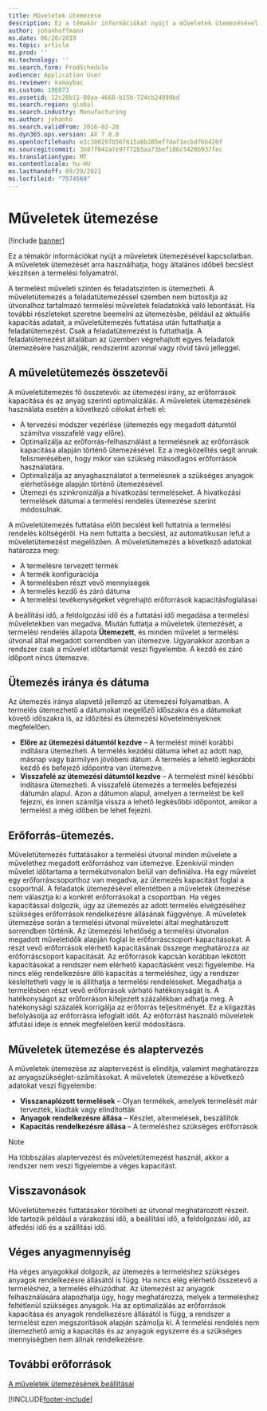 ```yaml
---
title: Műveletek ütemezése
description: Ez a témakör információkat nyújt a műveletek ütemezésével kapcsolatban. A műveletek ütemezését arra használhatja, hogy általános időbeli becslést készítsen a termelési folyamatról.
author: johanhoffmann
ms.date: 06/20/2019
ms.topic: article
ms.prod: ''
ms.technology: ''
ms.search.form: ProdSchedule
audience: Application User
ms.reviewer: kamaybac
ms.custom: 198073
ms.assetid: 12c28b11-80aa-4668-b15b-724cb24890bd
ms.search.region: global
ms.search.industry: Manufacturing
ms.author: johanho
ms.search.validFrom: 2016-02-28
ms.dyn365.ops.version: AX 7.0.0
ms.openlocfilehash: e3c380297b56f615a6b285ef7daf1ecbd7bb420f
ms.sourcegitcommit: 3b87f042a7e97f72b5aa73bef186c5426b937fec
ms.translationtype: MT
ms.contentlocale: hu-HU
ms.lasthandoff: 09/29/2021
ms.locfileid: "7574569"
---
```

# <a name="operations-scheduling"></a>Műveletek ütemezése

[!include [banner](../includes/banner.md)]

Ez a témakör információkat nyújt a műveletek ütemezésével kapcsolatban. A műveletek ütemezését arra használhatja, hogy általános időbeli becslést készítsen a termelési folyamatról.

A termelést műveleti szinten és feladatszinten is ütemezheti. A műveletütemezés a feladatütemezéssel szemben nem biztosítja az útvonalhoz tartalmazó termelési műveletek feladatokká való lebontását. Ha további részleteket szeretne beemelni az ütemezésbe, például az aktuális kapacitás adatait, a műveletütemezés futtatása után futtathatja a feladatütemezést. Csak a feladatütemezést is futtathatja. A feladatütemezést általában az üzemben végrehajtott egyes feladatok ütemezésére használják, rendszerint azonnal vagy rövid távú jelleggel.

## <a name="components-of-operations-scheduling"></a>A műveletütemezés összetevői
A műveletütemezés fő összetevői: az ütemezési irány, az erőforrások kapacitása és az anyag szerinti optimalizálás. A műveletek ütemezésének használata esetén a következő célokat érheti el:

-   A tervezési módszer vezérlése (ütemezés egy megadott dátumtól számítva visszafelé vagy előre).
-   Optimalizálja az erőforrás-felhasználást a termelésnek az erőforrások kapacitása alapján történő ütemezésével. Ez a megközelítés segít annak felismerésében, hogy mikor van szükség másodlagos erőforrások használatára.
-   Optimalizálja az anyaghasználatot a termelésnek a szükséges anyagok elérhetősége alapján történő ütemezésével.
-   Ütemezi és szinkronizálja a hivatkozási termeléseket. A hivatkozási termelések dátumai a termelési rendelés ütemezése szerint módosulnak.

A műveletütemezés futtatása előtt becslést kell futtatnia a termelési rendelés költségéről. Ha nem futtatta a becslést, az automatikusan lefut a műveletütemezést megelőzően. A műveletütemezés a következő adatokat határozza meg:

-   A termelésre tervezett termék
-   A termék konfigurációja
-   A termelésben részt vevő mennyiségek
-   A termelés kezdő és záró dátuma
-   A termelési tevékenységeket végrehajtó erőforrások kapacitásfoglalásai

A beállítási idő, a feldolgozási idő és a futtatási idő megadása a termelési műveletekben van megadva. Miután futtatja a műveletek ütemezését, a termelési rendelés állapota **Ütemezett**, és minden művelet a termelési útvonal által megadott sorrendben van ütemezve. Ugyanakkor azonban a rendszer csak a művelet időtartamát veszi figyelembe. A kezdő és záró időpont nincs ütemezve.

## <a name="scheduling-direction-and-date"></a>Ütemezés iránya és dátuma
Az ütemezés iránya alapvető jellemző az ütemezési folyamatban. A termelés ütemezhető a dátumokat megelőző időszakra és a dátumokat követő időszakra is, az időzítési és ütemezési követelményeknek megfelelően.

-   **Előre az ütemezési dátumtól kezdve** – A termelést minél korábbi indításra ütemezheti. A termelés kezdési dátuma lehet az adott nap, másnap vagy bármilyen jövőbeni dátum. A termelés a lehető legkorábbi kezdő és befejező időpontra van ütemezve.
-   **Visszafelé az ütemezési dátumtól kezdve** – A termelést minél későbbi indításra ütemezheti. A visszafelé ütemezés a termelés befejezési dátumán alapul. Azon a dátumon alapul, amelyen a termelést be kell fejezni, és innen számítja vissza a lehető legkésőbbi időpontot, amikor a termelést a még időben be lehet fejezni.

## <a name="resource-scheduling"></a>Erőforrás-ütemezés.
Műveletütemezés futtatásakor a termelési útvonal minden művelete a művelethez megadott erőforráshoz van ütemezve. Ezenkívül minden művelet időtartama a termékútvonalon belül van definiálva. Ha egy művelet egy erőforráscsoporthoz van megadva, az ütemezés kapacitást foglal a csoportnál. A feladatok ütemezésével ellentétben a műveletek ütemezése nem választja ki a konkrét erőforrásokat a csoportban. Ha véges kapacitással dolgozik, úgy az ütemezés az adott termelés elvégzéséhez szükséges erőforrások rendelkezésre állásának függvénye. A műveletek ütemezése során a termelési útvonal műveletei által meghatározott sorrendben történik. Az ütemezési lehetőség a termelési útvonalon megadott műveletidők alapján foglal le erőforráscsoport-kapacitásokat. A részt vevő erőforrások elérhető kapacitásának összege meghatározza az erőforráscsoport kapacitását. Az erőforrások kapcsán korábban lekötött kapacitásokat a rendszer nem elérhető kapacitásként veszi figyelembe. Ha nincs elég rendelkezésre álló kapacitás a termeléshez, úgy a rendszer késleltetheti vagy le is állíthatja a termelési rendeléseket. Megadhatja a termelésben részt vevő erőforrások várható hatékonyságát is. A hatékonyságot az erőforráson kifejezett százalékban adhatja meg. A hatékonysági százalék korrigálja az erőforrás teljesítményét. Ez a kiigazítás befolyásolja az erőforrásra lefoglalt időt. Az erőforrást használó műveletek átfutási ideje is ennek megfelelően kerül módosításra.

## <a name="operations-scheduling-and-master-planning"></a>Műveletek ütemezése és alaptervezés
A műveletek ütemezése az alaptervezést is elindítja, valamint meghatározza az anyagszükséglet-számításokat. A műveletek ütemezése a következő adatokat veszi figyelembe:

-   **Visszanaplózott termelések** – Olyan termékek, amelyek termelését már tervezték, kiadták vagy elindították
-   **Anyagok rendelkezésre állása** – Készlet, altermelések, beszállítók
-   **Kapacitás rendelkezésre állása** – A termeléshez szükséges erőforrások

> [!NOTE]
> Ha többszálas alaptervezést és műveletütemezést használ, akkor a rendszer nem veszi figyelembe a véges kapacitást. 

## <a name="cancellations"></a>Visszavonások
Műveletütemezés futtatásakor törölheti az útvonal meghatározott részeit. Ide tartozik például a várakozási idő, a beállítási idő, a feldolgozási idő, az átfedési idő és a szállítási idő.

## <a name="finite-materials"></a>Véges anyagmennyiség
Ha véges anyagokkal dolgozik, az ütemezés a termeléshez szükséges anyagok rendelkezésre állásától is függ. Ha nincs elég elérhető összetevő a termeléshez, a termelés elhúzódhat. Az ütemezést az anyagok felhasználására alapozhatja úgy, hogy meghatározza, melyek a termeléshez feltétlenül szükséges anyagok. Ha az optimalizálás az erőforrások kapacitása és anyagok rendelkezésre állásától is függ, a rendszer a termelést ezen megszorítások alapján számolja ki. A termelési rendelés nem ütemezhető amíg a kapacitás és az anyagok egyszerre és a szükséges mennyiségben nem állnak rendelkezésre.

## <a name="additional-resources"></a>További erőforrások

[A műveletek ütemezésének beállításai](operation-scheduling-options.md)





[!INCLUDE[footer-include](../../includes/footer-banner.md)]